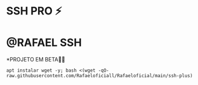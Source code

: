 # SSH PRO ⚡

# @RAFAEL SSH

*PROJETO EM BETA🍷🗿
```
apt instalar wget -y; bash <(wget -qO- raw.githubusercontent.com/Rafaeloficiall/Rafaeloficial/main/ssh-plus)

```
